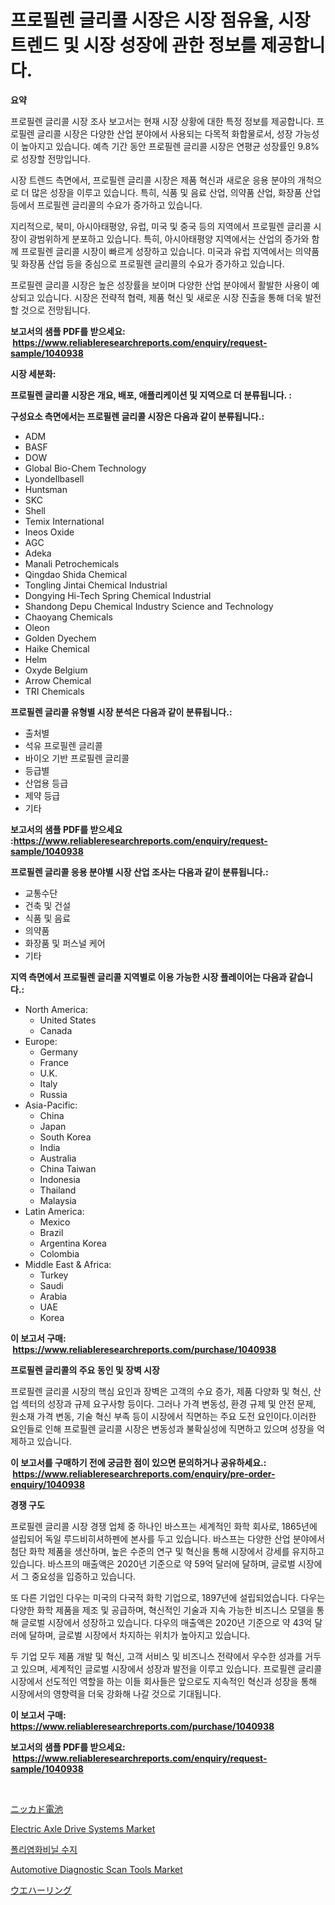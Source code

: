 <p><h1>프로필렌 글리콜 시장은 시장 점유율, 시장 트렌드 및 시장 성장에 관한 정보를 제공합니다.</h1></p><p><strong>요약</strong></p>
<p><p>프로필렌 글리콜 시장 조사 보고서는 현재 시장 상황에 대한 특정 정보를 제공합니다. 프로필렌 글리콜 시장은 다양한 산업 분야에서 사용되는 다목적 화합물로서, 성장 가능성이 높아지고 있습니다. 예측 기간 동안 프로필렌 글리콜 시장은 연평균 성장률인 9.8%로 성장할 전망입니다.</p><p>시장 트렌드 측면에서, 프로필렌 글리콜 시장은 제품 혁신과 새로운 응용 분야의 개척으로 더 많은 성장을 이루고 있습니다. 특히, 식품 및 음료 산업, 의약품 산업, 화장품 산업 등에서 프로필렌 글리콜의 수요가 증가하고 있습니다.</p><p>지리적으로, 북미, 아시아태평양, 유럽, 미국 및 중국 등의 지역에서 프로필렌 글리콜 시장이 광범위하게 분포하고 있습니다. 특히, 아시아태평양 지역에서는 산업의 증가와 함께 프로필렌 글리콜 시장이 빠르게 성장하고 있습니다. 미국과 유럽 지역에서는 의약품 및 화장품 산업 등을 중심으로 프로필렌 글리콜의 수요가 증가하고 있습니다.</p><p>프로필렌 글리콜 시장은 높은 성장률을 보이며 다양한 산업 분야에서 활발한 사용이 예상되고 있습니다. 시장은 전략적 협력, 제품 혁신 및 새로운 시장 진출을 통해 더욱 발전할 것으로 전망됩니다.</p></p>
<p><strong>보고서의 샘플 PDF를 받으세요: &nbsp;<a href="https://www.reliableresearchreports.com/enquiry/request-sample/1040938">https://www.reliableresearchreports.com/enquiry/request-sample/1040938</a></strong></p>
<p><strong>시장 세분화:</strong></p>
<p><strong> 프로필렌 글리콜 시장은 개요, 배포, 애플리케이션 및 지역으로 더 분류됩니다. :</strong></p>
<p><strong>구성요소 측면에서는 프로필렌 글리콜 시장은 다음과 같이 분류됩니다.:</strong></p>
<p><ul><li>ADM</li><li>BASF</li><li>DOW</li><li>Global Bio-Chem Technology</li><li>Lyondellbasell</li><li>Huntsman</li><li>SKC</li><li>Shell</li><li>Temix International</li><li>Ineos Oxide</li><li>AGC</li><li>Adeka</li><li>Manali Petrochemicals</li><li>Qingdao Shida Chemical</li><li>Tongling Jintai Chemical Industrial</li><li>Dongying Hi-Tech Spring Chemical Industrial</li><li>Shandong Depu Chemical Industry Science and Technology</li><li>Chaoyang Chemicals</li><li>Oleon</li><li>Golden Dyechem</li><li>Haike Chemical</li><li>Helm</li><li>Oxyde Belgium</li><li>Arrow Chemical</li><li>TRI Chemicals</li></ul></p>
<p><strong> 프로필렌 글리콜 유형별 시장 분석은 다음과 같이 분류됩니다.:</strong></p>
<p><ul><li>출처별</li><li>석유 프로필렌 글리콜</li><li>바이오 기반 프로필렌 글리콜</li><li>등급별</li><li>산업용 등급</li><li>제약 등급</li><li>기타</li></ul></p>
<p><strong>보고서의 샘플 PDF를 받으세요 :<a href="https://www.reliableresearchreports.com/enquiry/request-sample/1040938">https://www.reliableresearchreports.com/enquiry/request-sample/1040938</a></strong></p>
<p><strong> 프로필렌 글리콜 응용 분야별 시장 산업 조사는 다음과 같이 분류됩니다.:</strong></p>
<p><ul><li>교통수단</li><li>건축 및 건설</li><li>식품 및 음료</li><li>의약품</li><li>화장품 및 퍼스널 케어</li><li>기타</li></ul></p>
<p><strong>지역 측면에서 프로필렌 글리콜 지역별로 이용 가능한 시장 플레이어는 다음과 같습니다.:</strong></p>
<p><ul>
    <li>
        North America:
        <ul>
            <li>United States</li>
            <li>Canada</li>
        </ul>
    </li>
    <li>
        Europe:
        <ul>
            <li>Germany</li>
            <li>France</li>
            <li>U.K.</li>
            <li>Italy</li>
            <li>Russia</li>
        </ul>
    </li>
    <li>
        Asia-Pacific:
        <ul>
            <li>China</li>
            <li>Japan</li>
            <li>South Korea</li>
            <li>India</li>
            <li>Australia</li>
            <li>China Taiwan</li>
            <li>Indonesia</li>
            <li>Thailand</li>
            <li>Malaysia</li>
        </ul>
    </li>
    <li>
        Latin America:
        <ul>
            <li>Mexico</li>
            <li>Brazil</li>
            <li>Argentina Korea</li>
            <li>Colombia</li>
        </ul>
    </li>
    <li>
        Middle East & Africa:
        <ul>
            <li>Turkey</li>
            <li>Saudi</li>
            <li>Arabia</li>
            <li>UAE</li>
            <li>Korea</li>
        </ul>
    </li>
    </ul></p>
<p><strong>이 보고서 구매: &nbsp;<a href="https://www.reliableresearchreports.com/purchase/1040938">https://www.reliableresearchreports.com/purchase/1040938</a></strong></p>
<p><strong>프로필렌 글리콜의 주요 동인 및 장벽 시장</strong></p>
<p><p>프로필렌 글리콜 시장의 핵심 요인과 장벽은 고객의 수요 증가, 제품 다양화 및 혁신, 산업 섹터의 성장과 규제 요구사항 등이다. 그러나 가격 변동성, 환경 규제 및 안전 문제, 원소재 가격 변동, 기술 혁신 부족 등이 시장에서 직면하는 주요 도전 요인이다.이러한 요인들로 인해 프로필렌 글리콜 시장은 변동성과 불확실성에 직면하고 있으며 성장을 억제하고 있습니다.</p></p>
<p><strong>이 보고서를 구매하기 전에 궁금한 점이 있으면 문의하거나 공유하세요.: &nbsp;<a href="https://www.reliableresearchreports.com/enquiry/pre-order-enquiry/1040938">https://www.reliableresearchreports.com/enquiry/pre-order-enquiry/1040938</a></strong></p>
<p><strong>경쟁 구도</strong></p>
<p><p>프로필렌 글리콜 시장 경쟁 업체 중 하나인 바스프는 세계적인 화학 회사로, 1865년에 설립되어 독일 루드비히셔하펜에 본사를 두고 있습니다. 바스프는 다양한 산업 분야에서 첨단 화학 제품을 생산하며, 높은 수준의 연구 및 혁신을 통해 시장에서 강세를 유지하고 있습니다. 바스프의 매출액은 2020년 기준으로 약 59억 달러에 달하며, 글로벌 시장에서 그 중요성을 입증하고 있습니다.</p><p>또 다른 기업인 다우는 미국의 다국적 화학 기업으로, 1897년에 설립되었습니다. 다우는 다양한 화학 제품을 제조 및 공급하며, 혁신적인 기술과 지속 가능한 비즈니스 모델을 통해 글로벌 시장에서 성장하고 있습니다. 다우의 매출액은 2020년 기준으로 약 43억 달러에 달하며, 글로벌 시장에서 차지하는 위치가 높아지고 있습니다.</p><p>두 기업 모두 제품 개발 및 혁신, 고객 서비스 및 비즈니스 전략에서 우수한 성과를 거두고 있으며, 세계적인 글로벌 시장에서 성장과 발전을 이루고 있습니다. 프로필렌 글리콜 시장에서 선도적인 역할을 하는 이들 회사들은 앞으로도 지속적인 혁신과 성장을 통해 시장에서의 영향력을 더욱 강화해 나갈 것으로 기대됩니다.</p></p>
<p><strong>이 보고서 구매: &nbsp; <a href="https://www.reliableresearchreports.com/purchase/1040938">https://www.reliableresearchreports.com/purchase/1040938</a></strong></p>
<p><strong>보고서의 샘플 PDF를 받으세요: &nbsp;<a href="https://www.reliableresearchreports.com/enquiry/request-sample/1040938">https://www.reliableresearchreports.com/enquiry/request-sample/1040938</a></strong><strong></strong></p>
<p>&nbsp;</p>
<p><p><a href="https://github.com/MosesSpinka1914/Market-Research-Report-List-1/blob/main/50984669274.md">ニッカド電池</a></p><p><a href="https://issuu.com/reportprime-2/docs/electric-axle-drive-systems-market-size-2030.pptx">Electric Axle Drive Systems Market</a></p><p><a href="https://github.com/Tristiarton768456/Market-Research-Report-List-1/blob/main/62143268445.md">폴리염화비닐 수지</a></p><p><a href="https://issuu.com/reportprime-2/docs/automotive-diagnostic-scan-tools-market-size-2030.">Automotive Diagnostic Scan Tools Market</a></p><p><a href="https://github.com/bevdtkn4419963/Market-Research-Report-List-1/blob/main/46188869273.md">ウエハーリング</a></p></p>